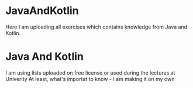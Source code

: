 # JavaAndKotlin
Here I am uploading all exercises which contains knowledge from Java and Kotlin.

# Java And Kotlin
I am using lists uploaded on free license or used during the lectures at Univerity
At least, what's importat to know - I am making it on my own
